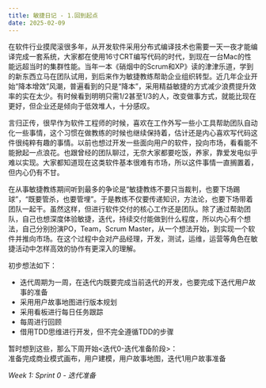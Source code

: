 ```yaml
---
title: 敏捷日记 - 1.回到起点
date: 2025-02-09
---
```


在软件行业摸爬滚很多年，从开发软件采用分布式编译技术也需要一天一夜才能编译完成一套系统，大家都在使用16寸CRT编写代码的时代，到现在一台Mac的性能远超当时的集群性能。当年一本《硝烟中的Scrum和XP》读的津津乐道，学到的新东西立马在团队试用，到后来作为敏捷教练帮助企业组织转型。近几年企业开始“降本增效”风潮，普遍看到的只是“降本”，采用精益敏捷的方式减少浪费提升效率的实在太少。有时候看到明明只需1/2甚至1/3的人，改变做事方式，就能比现在更好，但企业还是倾向于低效堆人，十分感叹。

言归正传，很早作为软件工程师的时候，喜欢在工作外写一些小工具帮助团队自动化一些事情，这个习惯在做教练的时候也继续保持着，估计还是内心喜欢写代码这件很纯粹有趣的事情。以前也想过开发一些面向用户的软件，投向市场，看看能不能掀起一点浪花。也跟曾经的团队聊过，无奈大家都要吃饭，养家，靠爱发电似乎难以实现。大家都知道现在这类软件基本很难有市场，所以这件事情一直搁置着，但内心仍有不甘。

在从事敏捷教练期间听到最多的争论是“敏捷教练不要只当裁判，也要下场踢球”，“既要管杀，也要管埋”。于是教练不仅要传递知识，方法论，也要下场带着团队一起干。虽然这样，但进行软件交付的核心工作还是团队。除了通过帮助团队，自己也想深度体验敏捷，迭代，持续交付能做到什么程度，所以内心有个想法，自己分别扮演PO，Team，Scrum Master，从一个想法开始，到实现一个软件并推向市场。在这个过程中会对产品经理，开发，测试，运维，运营等角色在敏捷活动中怎样高效的协作有更深入的理解。

初步想法如下：
- 迭代周期为一周，在迭代内既要完成当前迭代的开发，也要完成下迭代用户故事的准备
- 采用用户故事地图进行版本规划
- 采用看板进行每日任务跟踪
- 每周进行回顾
- 借用TDD思维进行开发，但不完全遵循TDD的步骤

暂时想到这些，那么下周开始<迭代0-迭代准备阶段>：  
准备完成商业模式画布，用户建模，用户故事地图，迭代1用户故事准备

*Week 1: Sprint 0 - 迭代准备*

